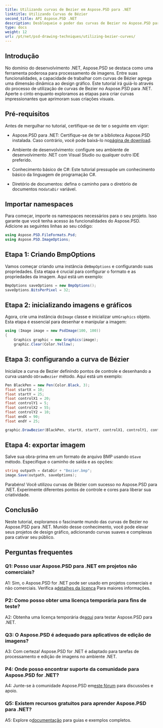 ```yaml
---
title: Utilizando curvas de Bezier em Aspose.PSD para .NET
linktitle: Utilizando Curvas de Bézier
second_title: API Aspose.PSD .NET
description: Desbloqueie o poder das curvas de Bezier no Aspose.PSD para .NET! Aprenda passo a passo com este tutorial. Eleve seu jogo de design gráfico hoje.
type: docs
weight: 12
url: /pt/net/psd-drawing-techniques/utilizing-bezier-curves/
---
```

## Introdução

No domínio do desenvolvimento .NET, Aspose.PSD se destaca como uma ferramenta poderosa para processamento de imagens. Entre suas funcionalidades, a capacidade de trabalhar com curvas de Bézier agrega uma dimensão dinâmica ao design gráfico. Este tutorial irá guiá-lo através do processo de utilização de curvas de Bezier no Aspose.PSD para .NET. Aperte o cinto enquanto exploramos as etapas para criar curvas impressionantes que aprimoram suas criações visuais.

## Pré-requisitos

Antes de mergulhar no tutorial, certifique-se de ter o seguinte em vigor:

-  Aspose.PSD para .NET: Certifique-se de ter a biblioteca Aspose.PSD instalada. Caso contrário, você pode baixá-lo no[página de download](https://releases.aspose.com/psd/net/).

- Ambiente de desenvolvimento: configure seu ambiente de desenvolvimento .NET com Visual Studio ou qualquer outro IDE preferido.

- Conhecimento básico de C#: Este tutorial pressupõe um conhecimento básico da linguagem de programação C#.

- Diretório de documentos: defina o caminho para o diretório de documentos no`dataDir` variável.

## Importar namespaces

Para começar, importe os namespaces necessários para o seu projeto. Isso garante que você tenha acesso às funcionalidades do Aspose.PSD. Adicione as seguintes linhas ao seu código:

```csharp
using Aspose.PSD.FileFormats.Psd;
using Aspose.PSD.ImageOptions;
```

## Etapa 1: Criando BmpOptions

 Vamos começar criando uma instância de`BmpOptions` e configurando suas propriedades. Esta etapa é crucial para configurar o formato e as propriedades da imagem. Aqui está um exemplo:

```csharp
BmpOptions saveOptions = new BmpOptions();
saveOptions.BitsPerPixel = 32;
```

## Etapa 2: inicializando imagens e gráficos

 Agora, crie uma instância do`Image` classe e inicializar um`Graphics` objeto. Esta etapa é essencial para desenhar e manipular a imagem:

```csharp
using (Image image = new PsdImage(100, 100))
{
    Graphics graphic = new Graphics(image);
    graphic.Clear(Color.Yellow);
```

## Etapa 3: configurando a curva de Bézier

 Inicialize a curva de Bezier definindo pontos de controle e desenhando a curva usando o`DrawBezier` método. Aqui está um exemplo:

```csharp
Pen BlackPen = new Pen(Color.Black, 3);
float startX = 10;
float startY = 25;
float controlX1 = 20;
float controlY1 = 5;
float controlX2 = 55;
float controlY2 = 10;
float endX = 90;
float endY = 25;

graphic.DrawBezier(BlackPen, startX, startY, controlX1, controlY1, controlX2, controlY2, endX, endY);
```

## Etapa 4: exportar imagem

 Salve sua obra-prima em um formato de arquivo BMP usando o`Save` método. Especifique o caminho de saída e as opções:

```csharp
string outpath = dataDir + "Bezier.bmp";
image.Save(outpath, saveOptions);
```

Parabéns! Você utilizou curvas de Bézier com sucesso no Aspose.PSD para .NET. Experimente diferentes pontos de controle e cores para liberar sua criatividade.

## Conclusão

Neste tutorial, exploramos o fascinante mundo das curvas de Bezier no Aspose.PSD para .NET. Munido desse conhecimento, você pode elevar seus projetos de design gráfico, adicionando curvas suaves e complexas para cativar seu público.

## Perguntas frequentes

### Q1: Posso usar Aspose.PSD para .NET em projetos não comerciais?

 A1: Sim, o Aspose.PSD for .NET pode ser usado em projetos comerciais e não comerciais. Verifica a[detalhes da licença](https://purchase.aspose.com/buy) Para maiores informações.

### P2: Como posso obter uma licença temporária para fins de teste?

 A2: Obtenha uma licença temporária de[aqui](https://purchase.aspose.com/temporary-license/) para testar Aspose.PSD para .NET.

### Q3: O Aspose.PSD é adequado para aplicativos de edição de imagens?

A3: Com certeza! Aspose.PSD for .NET é adaptado para tarefas de processamento e edição de imagens no ambiente .NET.

### P4: Onde posso encontrar suporte da comunidade para Aspose.PSD for .NET?

 A4: Junte-se à comunidade Aspose.PSD em[este fórum](https://forum.aspose.com/c/psd/34) para discussões e apoio.

### Q5: Existem recursos gratuitos para aprender Aspose.PSD para .NET?

 A5: Explore o[documentação](https://reference.aspose.com/psd/net/) para guias e exemplos completos.